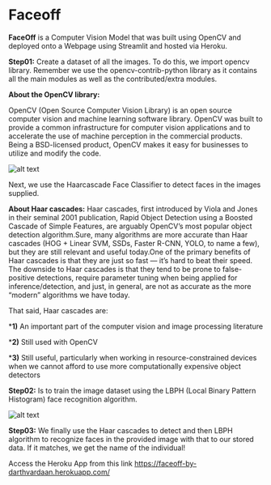 # Faceoff
__FaceOff__ is a Computer Vision Model that was built using OpenCV and deployed onto a Webpage using Streamlit and hosted via Heroku. 

__Step01:__ Create a dataset of all the images. To do this, we import opencv library. Remember we use the opencv-contrib-python library as it contains all the main modules as well as the contributed/extra modules. 

__About the OpenCV library:__

OpenCV (Open Source Computer Vision Library) is an open source computer vision and machine learning software library. OpenCV was built to provide a common infrastructure for computer vision applications and to accelerate the use of machine perception in the commercial products. Being a BSD-licensed product, OpenCV makes it easy for businesses to utilize and modify the code.

![alt text](https://miro.medium.com/max/1050/1*uICHe7Ul2F3rBim1a7GQaA.png)

Next, we use the Haarcascade Face Classifier to detect faces in the images supplied. 

__About Haar cascades:__
Haar cascades, first introduced by Viola and Jones in their seminal 2001 publication, Rapid Object Detection using a Boosted Cascade of Simple Features, are arguably OpenCV’s most popular object detection algorithm.Sure, many algorithms are more accurate than Haar cascades (HOG + Linear SVM, SSDs, Faster R-CNN, YOLO, to name a few), but they are still relevant and useful today.One of the primary benefits of Haar cascades is that they are just so fast — it’s hard to beat their speed.
The downside to Haar cascades is that they tend to be prone to false-positive detections, require parameter tuning when being applied for inference/detection, and just, in general, are not as accurate as the more “modern” algorithms we have today.

That said, Haar cascades are:

*__1)__ An important part of the computer vision and image processing literature

*__2)__ Still used with OpenCV

*__3)__ Still useful, particularly when working in resource-constrained devices when we cannot afford to use more computationally expensive object detectors

__Step02:__ Is to train the image dataset using the LBPH (Local Binary Pattern Histogram) face recognition algorithm.

![alt text](https://miro.medium.com/max/1838/1*-cyqWPcas3CXp4O2O7xPpg.png)

__Step03:__ We finally use the Haar cascades to detect and then LBPH algorithm to recognize faces in the provided image with that to our stored data. If it matches, we get the name of the individual! 

Access the Heroku App from this link https://faceoff-by-darthvardaan.herokuapp.com/ 

